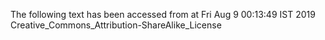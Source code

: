 The following text has been accessed from at Fri Aug 9 00:13:49 IST 2019
Creative_Commons_Attribution-ShareAlike_License
